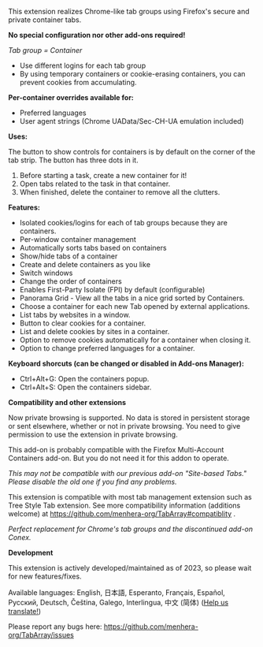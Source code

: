 This extension realizes Chrome-like tab groups using Firefox's secure and private container tabs.

__No special configuration nor other add-ons required!__

_Tab group = Container_

- Use different logins for each tab group
- By using temporary containers or cookie-erasing containers, you can prevent cookies from accumulating.

**Per-container overrides available for:**

- Preferred languages
- User agent strings (Chrome UAData/Sec-CH-UA emulation included)

**Uses:**

The button to show controls for containers is by default on the corner of the tab strip. The button has three dots in it.

1. Before starting a task, create a new container for it!
1. Open tabs related to the task in that container.
1. When finished, delete the container to remove all the clutters.

**Features:**

- Isolated cookies/logins for each of tab groups because they are containers.
- Per-window container management
- Automatically sorts tabs based on containers
- Show/hide tabs of a container
- Create and delete containers as you like
- Switch windows
- Change the order of containers
- Enables First-Party Isolate (FPI) by default (configurable)
- Panorama Grid - View all the tabs in a nice grid sorted by Containers.
- Choose a container for each new Tab opened by external applications.
- List tabs by websites in a window.
- Button to clear cookies for a container.
- List and delete cookies by sites in a container.
- Option to remove cookies automatically for a container when closing it.
- Option to change preferred languages for a container.

**Keyboard shorcuts (can be changed or disabled in Add-ons Manager):**

- Ctrl+Alt+G: Open the containers popup.
- Ctrl+Alt+S: Open the containers sidebar.

**Compatibility and other extensions**

Now private browsing is supported. No data is stored in persistent storage or sent elsewhere, whether or not in private browsing. You need to give permission to use the extension in private browsing.

This add-on is probably compatible with the Firefox Multi-Account Containers add-on. But you do not need it for this addon to operate.

_This may not be compatible with our previous add-on "Site-based Tabs." Please disable the old one if you find any problems._

This extension is compatible with most tab management extension such as Tree Style Tab extension. See more compatibility information (additions welcome) at https://github.com/menhera-org/TabArray#compatiblity .

_Perfect replacement for Chrome's tab groups and the discontinued add-on Conex._

**Development**

This extension is actively developed/maintained as of 2023, so please wait for new features/fixes.

Available languages: English, 日本語, Esperanto, Français, Español, Русский, Deutsch, Čeština, Galego, Interlingua, 中文 (简体)
([Help us translate!](https://hosted.weblate.org/projects/container-tab-groups/#languages))

Please report any bugs here: https://github.com/menhera-org/TabArray/issues
